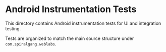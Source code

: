 # Android Instrumentation Tests

This directory contains Android instrumentation tests for UI and integration testing.

Tests are organized to match the main source structure under `com.spiralgang.weblabs`.